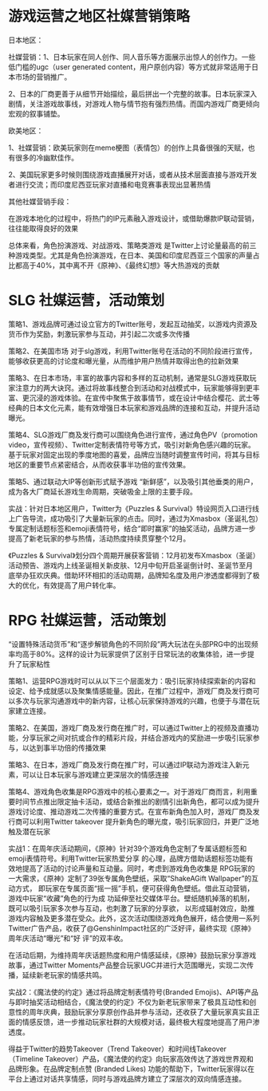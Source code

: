 # 游戏运营之地区社媒营销策略

日本地区：

社媒营销：1、日本玩家在同人创作、同人音乐等方面展示出惊人的创作力。一些低门槛的ugc（user generated content，用户原创内容）等方式就非常适用于日本市场的营销推广。

2、日本的厂商更善于从细节开始描绘，最后拼出一个完整的故事。日本玩家深入剧情，关注游戏故事线，对游戏人物与情节抱有强烈热情。而国内游戏厂商更倾向宏观的叙事铺垫。

欧美地区：

1、社媒营销：欧美玩家则在meme梗图（表情包）的创作上具备很强的天赋，也有很多的冷幽默佳作。

2、美国玩家更多时候则围绕游戏直播展开对话，或者从技术层面直接与游戏开发者进行交流；而印度尼西亚玩家对直播和电竞赛事表现出显著热情

其他社媒营销手段：

在游戏本地化的过程中，将热门的IP元素融入游戏设计，或借助爆款IP联动营销，往往能取得良好的效果

 总体来看，角色扮演游戏、对战游戏、策略类游戏 是Twitter上讨论量最高的前三种游戏类型。尤其是角色扮演游戏，在日本、美国和印度尼西亚三个国家的声量占比都高于40%，其中离不开《原神》、《最终幻想》等大热游戏的贡献









# SLG 社媒运营，活动策划

策略1、游戏品牌可通过设立官方的Twitter账号，发起互动抽奖，以游戏内资源及货币作为奖励，刺激玩家参与互动，并引起二次或多次传播

策略2、在美国市场 对于slg游戏，利用Twitter账号在活动的不同阶段进行宣传，能够收获更高的讨论度和曝光量，从而维护用户热情并取得出色的拉新效果

策略3、在日本市场，丰富的故事内容和多样的互动机制，通常是SLG游戏获取玩家注意力的两大诀窍。通过将故事线整合到活动和对战模式中，玩家能够得到更丰富、更沉浸的游戏体验。在宣传中聚焦于故事情节，或在设计中结合樱花、武士等经典的日本文化元素，能有效增强日本玩家和游戏品牌的连接和互动，并提升活动曝光。

策略4、SLG游戏厂商及发行商可以围绕角色进行宣传，通过角色PV（promotion video，宣传视频）、Twitter定制表情符号等方式，吸引对新角色感兴趣的玩家。基于玩家对固定出现的季度地图的喜爱，品牌应当随时调整宣传时间，将其与目标地区的重要节点紧密结合，从而收获事半功倍的宣传效果。

策略5、通过联动大IP等创新形式赋予游戏 “新鲜感”，以及吸引其他垂类的用户，成为各大厂商延长游戏生命周期，突破吸金上限的主要手段。



实战：针对日本地区用户，Twitter为《Puzzles & Survival》特设网页入口进行线上广告导流，成功吸引了大量新玩家的点击。同时，通过为Xmasbox（圣诞礼包）专属定制话题标签和emoji表情符号，结合“即时赢家”的抽奖活动，品牌方进一步提高了新老玩家的参与热情，活动热度持续贯穿整个12月。

《Puzzles & Survival》划分四个周期开展获客营销：12月初发布Xmasbox（圣诞）活动预告、游戏内上线圣诞相关新皮肤、12月中旬开启圣诞倒计时、圣诞节至月底举办狂欢庆典。借助环环相扣的活动周期，品牌知名度及用户渗透度都得到了极大的优化，有效提高了用户转化率。



# RPG 社媒运营，活动策划

“设置特殊活动货币”和“逐步解锁角色的不同阶段”两大玩法在头部PRG中的出现频率均高于80%。这样的设计为玩家提供了区别于日常玩法的收集体验，进一步提升了玩家粘性



策略1、运营RPG游戏时可以从以下三个层面发力：吸引玩家持续探索新的内容和设定、给予成就感以及聚集情感能量。因此，在推广过程中，游戏厂商及发行商可以多次与玩家沟通游戏中的新内容，让核心玩家保持游戏的兴趣，也便于与潜在玩家建立连接。

策略2、在美国，游戏厂商及发行商在推广时，可以通过Twitter上的视频及直播功能，分享玩家之间对抗或合作的精彩片段，并结合游戏内的奖励进一步吸引玩家参与，以达到事半功倍的传播效果



策略3、在日本，游戏厂商及发行商在推广时，可以通过IP联动为游戏注入新元素，可以让日本玩家与游戏建立更深层次的情感连接

策略4、游戏角色收集是RPG游戏中的核心要素之一。对于游戏厂商而言，利用重要时间节点推出限定抽卡活动，或结合新推出的剧情引出新角色，都可以成为提升游戏讨论度、推动游戏二次传播的重要方式。在宣布新角色加入时，游戏厂商及发行商可以利用Twitter takeover 提升新角色的曝光度，吸引玩家回归，并更广泛地触及潜在玩家



实战1：在周年庆活动期间，《原神》针对39个游戏角色定制了专属话题标签和emoji表情符号。利用Twitter玩家热爱分享 的心理，品牌方借助话题标签功能有效地提高了活动的讨论声量和互动量。同时，考虑到游戏角色收集是 RPG玩家的一大需求，《原神》定制了39张专属角色壁纸，采取“ShakeAGift Wallpaper”的互动方式，  即玩家在专属页面“摇一摇”手机，便可获得角色壁纸。借此互动营销，游戏中玩家“收藏”角色的行为成 功延伸至社交媒体平台。壁纸随机掉落的机制，既可以吸引玩家多次参与互动，也刺激了玩家的分享欲， 以形成辐射效应，助推游戏内容触及更多潜在受众。此外，这次活动围绕游戏角色展开，结合使用一系列 Twitter广告产品，收获了@GenshinImpact社区的广泛好评，最终实现《原神》周年庆活动“曝光”和“好 评”的双丰收。

在活动后期，为维持周年庆话题热度和用户情感延续，《原神》鼓励玩家分享游戏故事，通过Twitter  Moments产品整合玩家UGC并进行大范围曝光，实现二次传播，延续新老玩家的情感共鸣。



实战2：《魔法使的约定》通过将品牌定制表情符号(Branded Emojis)、API等产品与即时抽奖活动相结合，《魔法使的约定》不仅为新老玩家带来了极具互动性和创意性的周年庆典，鼓励玩家分享原创作品并参与活动，还收获了大量玩家真实且正面的情感反馈，进一步推动玩家社群的大规模对话，最终极大程度地提高了用户渗透度。

得益于Twitter的趋势Takeover（Trend Takeover）和时间线Takeover（Timeline Takeover）产品，《魔法使的约定》向玩家高效传达了游戏世界观和品牌形象。在品牌定制点赞 (Branded Likes) 功能的帮助下，Twitter玩家得以在平台上通过对话共享情感，同时与游戏品牌方建立了深层次的双向情感连接。